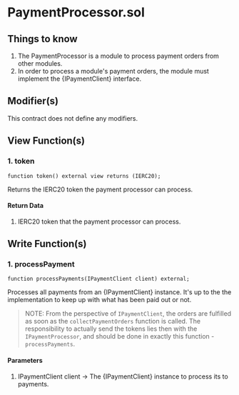 # PaymentProcessor.sol

## Things to know

1. The PaymentProcessor is a module to process payment orders from other modules. 
2. In order to process a module's payment orders, the module must implement the {IPaymentClient} interface.

## Modifier(s)

This contract does not define any modifiers.

## View Function(s)

### 1. token

`function token() external view returns (IERC20);`

Returns the IERC20 token the payment processor can process.

#### Return Data

1. IERC20 token that the payment processor can process.

## Write Function(s)

### 1. processPayment

`function processPayments(IPaymentClient client) external;`

Processes all payments from an {IPaymentClient} instance. It's up to the the implementation to keep up with what has been paid out or not.

> NOTE: From the perspective of `IPaymentClient`, the orders are fulfilled as soon as the `collectPaymentOrders` function is called. The responsibility to actually send the tokens lies then with the `IPaymentProcessor`, and should be done in exactly this function - `processPayments`.

#### Parameters

1. IPaymentClient client -> The {IPaymentClient} instance to process its to payments.